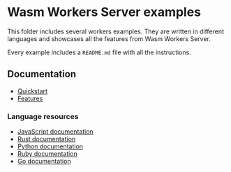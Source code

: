 # Wasm Workers Server examples

This folder includes several workers examples. They are written in different languages and showcases all the features from Wasm Workers Server.

Every example includes a `README.md` file with all the instructions.

## Documentation

* [Quickstart](https://workers.wasmlabs.dev/docs/get-started/quickstart)
* [Features](https://workers.wasmlabs.dev/docs/category/features)

### Language resources

* [JavaScript documentation](https://workers.wasmlabs.dev/docs/languages/javascript)
* [Rust documentation](https://workers.wasmlabs.dev/docs/languages/rust)
* [Python documentation](https://workers.wasmlabs.dev/docs/languages/python)
* [Ruby documentation](https://workers.wasmlabs.dev/docs/languages/ruby)
* [Go documentation](https://workers.wasmlabs.dev/docs/languages/go)
